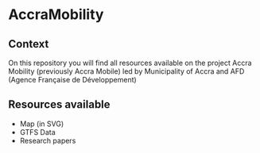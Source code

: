# AccraMobility

## Context

On this repository you will find all resources available on the project Accra Mobility (previously Accra Mobile) led by Municipality of Accra and AFD (Agence Française de Développement)

## Resources available

- Map (in SVG)
- GTFS Data
- Research papers

